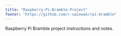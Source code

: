 ```yaml
---
title: "Raspberry-Pi-Bramble-Project"
footer: "https://github.com/r-spiewak/rpi-bramble"
---
```

Raspberry Pi Bramble project instructions and notes.
